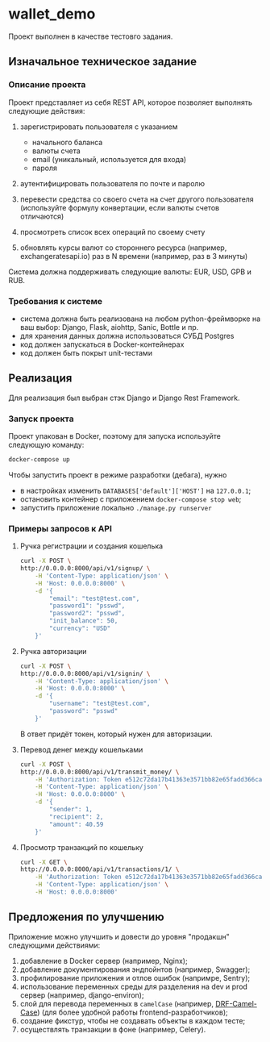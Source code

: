 # wallet_demo
Проект выполнен в качестве тестовго задания.

## Изначальное техническое задание

### Описание проекта	

Проект представляет из себя REST API, 
которое позволяет  выполнять следующие действия:

1) зарегистрировать пользователя с указанием
    * начального баланса
    * валюты счета
    * email (уникальный, используется для входа)
    * пароля

2) аутентифицировать пользователя по почте и паролю

3) перевести средства со своего счета на счет другого пользователя (используйте формулу конвертации, если валюты счетов отличаются)

4) просмотреть список всех операций по своему счету

5) обновлять курсы валют со стороннего ресурса 
(например, exchangeratesapi.io) раз в N времени (например, раз в 3 минуты)

Система должна поддерживать следующие валюты: EUR, USD, GPB и RUB.

### Требования к системе

* система должна быть реализована на любом python-фреймворке на ваш выбор: Django, Flask, aiohttp, Sanic, Bottle и пр.
* для хранения данных должна использоваться СУБД Postgres
* код должен запускаться в Docker-контейнерах
* код должен быть покрыт unit-тестами


## Реализация

Для реализация был выбран стэк Django и Django Rest Framework.

### Запуск проекта
Проект упакован в Docker, поэтому для запуска используйте следующую команду:
```bash
docker-compose up
```

Чтобы запустить проект в режиме разработки (дебага), нужно 
* в настройках изменить `DATABASES['default']['HOST']` на `127.0.0.1`;
* остановить контейнер с приложением `docker-compose stop web`;
* запустить приложение локально `./manage.py runserver`

### Примеры запросов к API

1) Ручка регистрации и создания кошелька
    ```bash
    curl -X POST \
    http://0.0.0.0:8000/api/v1/signup/ \
        -H 'Content-Type: application/json' \
        -H 'Host: 0.0.0.0:8000' \
        -d '{
            "email": "test@test.com",
            "password1": "psswd",
            "password2": "psswd",
            "init_balance": 50,
            "currency": "USD"
        }'
    ```

2) Ручка авторизации
    ```bash
    curl -X POST \
    http://0.0.0.0:8000/api/v1/signin/ \
        -H 'Content-Type: application/json' \
        -H 'Host: 0.0.0.0:8000' \
        -d '{
            "username": "test@test.com",
            "password": "psswd"
        }'
    ```
    В ответ придёт токен, который нужен для авторизации.

3) Перевод денег между кошельками
    ```bash
    curl -X POST \
    http://0.0.0.0:8000/api/v1/transmit_money/ \
        -H 'Authorization: Token e512c72da17b41363e3571bb82e65fadd366ca34' \
        -H 'Content-Type: application/json' \
        -H 'Host: 0.0.0.0:8000' \
        -d '{
            "sender": 1,
            "recipient": 2,
            "amount": 40.59
        }'
    ```

4) Просмотр транзакций по кошельку
    ```bash
    curl -X GET \
    http://0.0.0.0:8000/api/v1/transactions/1/ \
        -H 'Authorization: Token e512c72da17b41363e3571bb82e65fadd366ca34' \
        -H 'Content-Type: application/json' \
        -H 'Host: 0.0.0.0:8000'
    ```

## Предложения по улучшению
Приложение можно улучшить и довести до уровня "продакшн" следующими действиями:

1) добавление в Docker сервер (например, Nginx);
2) добавление документирования эндпойнтов (например, Swagger);
3) профилирование приложения и отлов ошибок (напримре, Sentry);
4) использование переменных среды для разделения на dev и prod сервер
(например, django-environ);
5) слой для перевода переменных в `camelCase` 
(например, [DRF-Camel-Case](https://github.com/vbabiy/djangorestframework-camel-case))
(для более удобной работы frontend-разработчиков);
6) создание фикстур, чтобы не создавать объекты в каждом тесте;
7) осуществлять транзакции в фоне (например, Celery).
